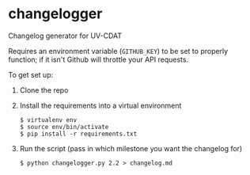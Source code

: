 # changelogger
Changelog generator for UV-CDAT

Requires an environment variable (`GITHUB_KEY`) to be set to properly function; if it isn't Github will throttle your API requests.

To get set up:

1. Clone the repo
2. Install the requirements into a virtual environment

    ```
    $ virtualenv env
    $ source env/bin/activate
    $ pip install -r requirements.txt
    ```
3. Run the script (pass in which milestone you want the changelog for)
    ```
    $ python changelogger.py 2.2 > changelog.md
    ```
